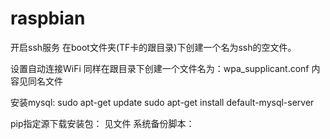 # raspbian
开启ssh服务
    在boot文件夹(TF卡的跟目录)下创建一个名为ssh的空文件。

设置自动连接WiFi
    同样在跟目录下创建一个文件名为：wpa_supplicant.conf
    内容见同名文件

安装mysql:
    sudo apt-get update
    sudo apt-get install default-mysql-server

pip指定源下载安装包：
    见文件
系统备份脚本：
